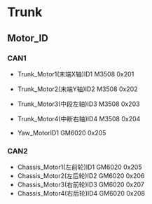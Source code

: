 # Trunk

## Motor_ID

### CAN1

- Trunk_Motor1(末端X轴)ID1		M3508		0x201
- Trunk_Motor2(末端Y轴)ID2		M3508		0x202
- Trunk_Motor3(中段左轴)ID3		M3508		0x203
- Trunk_Motor4(中断右轴)ID4		M3508		0x204

- Yaw_MotorID1							GM6020		0x205

### CAN2

- Chassis_Motor1(左前轮)ID1		GM6020		0x205
- Chassis_Motor2(左后轮)ID2		GM6020		0x206
- Chassis_Motor3(右前轮)ID3		GM6020		0x207
- Chassis_Motor4(右后轮)ID4		GM6020		0x208